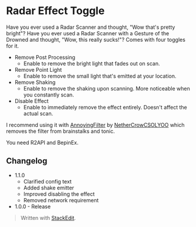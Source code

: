 ﻿# Radar Effect Toggle
Have you ever used a Radar Scanner and thought, "Wow that's pretty bright"?
Have you ever used a Radar Scanner with a Gesture of the Drowned and thought, "Wow, this really sucks!"?
Comes with four toggles for it.

* Remove Post Processing
	* Enable to remove the bright light that fades out on scan.
* Remove Point Light
	* Enable to remove the small light that's emitted at your location.
* Remove Shaking
	* Enable to remove the shaking upon scanning. More noticeable when you constantly scan.
* Disable Effect
	* Enable to immediately remove the effect entirely. Doesn't affect the actual scan.

I recommend using it with [AnnoyingFilter](https://thunderstore.io/package/NetherCrowCSOLYOO/AnnoyingFilter/) by [NetherCrowCSOLYOO](https://thunderstore.io/package/NetherCrowCSOLYOO/) which removes the filter from brainstalks and tonic.

You need R2API and BepinEx.

## Changelog

* 1.1.0
	* Clarified config text
	* Added shake emitter
	* Improved disabling the effect
	* Removed network requirement
* 1.0.0 - Release

> Written with [StackEdit](https://stackedit.io/).